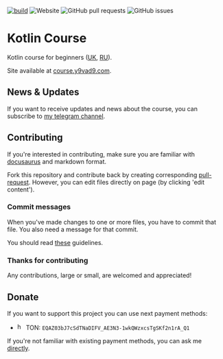 [![build](https://github.com/y9vad9/kotlin-course/actions/workflows/deploy.js.yml/badge.svg)](https://github.com/y9vad9/kotlin-course/actions/workflows/deploy.js.yml)
![Website](https://img.shields.io/website?up_message=working&url=https%3A%2F%2Fcourse.y9vad9.com)
![GitHub pull requests](https://img.shields.io/github/issues-pr/y9vad9/kotlin-course)
![GitHub issues](https://img.shields.io/github/issues/y9vad9/kotlin-course)
# Kotlin Course
Kotlin course for beginners ([UK](https://course.y9vad9.com/), [RU](https://course.y9vad9.com/ru)).

Site available at [course.y9vad9.com](https://course.y9vad9.com/).

## News & Updates
If you want to receive updates and news about the course, you can subscribe to [my telegram channel](https://t.me/vadimmeta).

## Contributing
If you're interested in contributing, make sure you are familiar with [docusaurus](https://docusaurus.io/) and markdown format.

Fork this repository and contribute back by creating corresponding [pull-request](https://github.com/y9vad9/kotlin-course/pulls). However, you can edit files directly on page (by clicking 'edit content').

### Commit messages
When you've made changes to one or more files, you have to commit that file. You also need a message for that commit.

You should read [these](https://www.freecodecamp.org/news/writing-good-commit-messages-a-practical-guide/) guidelines.

### Thanks for contributing
Any contributions, large or small, are welcomed and appreciated!

## Donate
If you want to support this project you can use next payment methods:
- <img src="https://user-images.githubusercontent.com/32961194/186782554-ddf5126b-fe62-46a6-8b22-f2f7ed470303.png" width="16" gravity="center" height="16" title="hover text"> TON: `EQAZ03bJ7cSdTNaDIFV_AE3N3-1wkQWzxcsTgSKf2n1rA_Q1`

If you're not familiar with existing payment methods, you can ask me [directly](https://t.me/y9vad9).

